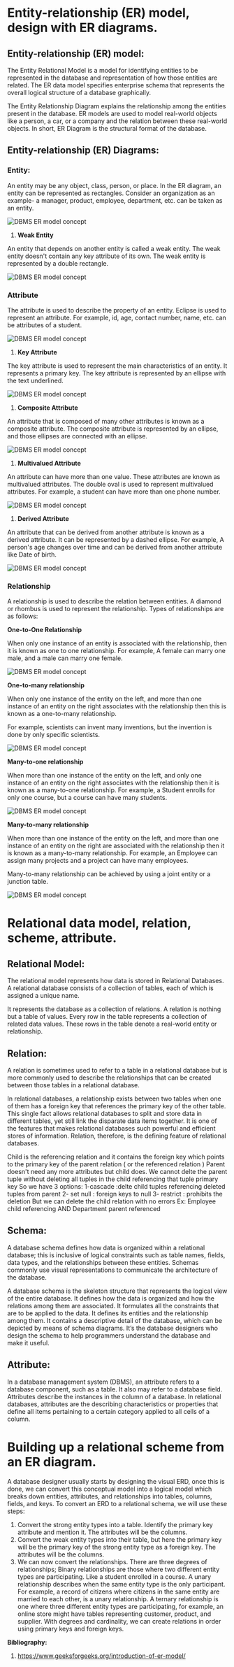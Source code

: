 ﻿# <a name="_5hz9foxy4t6d"></a>**Entity-relationship (ER) model, design with ER diagrams.**
## <a name="_p2uk4xl36pgi"></a>**Entity-relationship (ER) model:**
The Entity Relational Model is a model for identifying entities to be represented in the database and representation of how those entities are related. The ER data model specifies enterprise schema that represents the overall logical structure of a database graphically. 

The Entity Relationship Diagram explains the relationship among the entities present in the database. ER models are used to model real-world objects like a person, a car, or a company and the relation between these real-world objects. In short, ER Diagram is the structural format of the database.
## <a name="_lh5btyd4nr7n"></a>**Entity-relationship (ER) Diagrams:**
### <a name="_7dja6hqrujmp"></a>**Entity:**
An entity may be any object, class, person, or place. In the ER diagram, an entity can be represented as rectangles. Consider an organization as an example- a manager, product, employee, department, etc. can be taken as an entity.

![DBMS ER model concept](Aspose.Words.0523d677-2a32-4695-b37b-06044e13fc8b.001.png)

1. **Weak Entity**

An entity that depends on another entity is called a weak entity. The weak entity doesn't contain any key attribute of its own. The weak entity is represented by a double rectangle.

![DBMS ER model concept](Aspose.Words.0523d677-2a32-4695-b37b-06044e13fc8b.002.png)
### <a name="_temnfk4ne9y0"></a>**Attribute**
The attribute is used to describe the property of an entity. Eclipse is used to represent an attribute. For example, id, age, contact number, name, etc. can be attributes of a student.

![DBMS ER model concept](Aspose.Words.0523d677-2a32-4695-b37b-06044e13fc8b.003.png)

1. **Key Attribute**

The key attribute is used to represent the main characteristics of an entity. It represents a primary key. The key attribute is represented by an ellipse with the text underlined.

![DBMS ER model concept](Aspose.Words.0523d677-2a32-4695-b37b-06044e13fc8b.004.png)

1. **Composite Attribute**

An attribute that is composed of many other attributes is known as a composite attribute. The composite attribute is represented by an ellipse, and those ellipses are connected with an ellipse.

![DBMS ER model concept](Aspose.Words.0523d677-2a32-4695-b37b-06044e13fc8b.005.png)

1. **Multivalued Attribute**

An attribute can have more than one value. These attributes are known as multivalued attributes. The double oval is used to represent multivalued attributes. For example, a student can have more than one phone number.

![DBMS ER model concept](Aspose.Words.0523d677-2a32-4695-b37b-06044e13fc8b.006.png)

1. **Derived Attribute**

An attribute that can be derived from another attribute is known as a derived attribute. It can be represented by a dashed ellipse. For example, A person's age changes over time and can be derived from another attribute like Date of birth.

![DBMS ER model concept](Aspose.Words.0523d677-2a32-4695-b37b-06044e13fc8b.007.png)
### <a name="_qbowblkuze2e"></a>**Relationship**
A relationship is used to describe the relation between entities. A diamond or rhombus is used to represent the relationship. Types of relationships are as follows:

**One-to-One Relationship**

When only one instance of an entity is associated with the relationship, then it is known as one to one relationship. For example, A female can marry one male, and a male can marry one female.

![DBMS ER model concept](Aspose.Words.0523d677-2a32-4695-b37b-06044e13fc8b.008.png)

**One-to-many relationship**

When only one instance of the entity on the left, and more than one instance of an entity on the right associates with the relationship then this is known as a one-to-many relationship.

For example, scientists can invent many inventions, but the invention is done by only specific scientists.

![DBMS ER model concept](Aspose.Words.0523d677-2a32-4695-b37b-06044e13fc8b.009.png)

**Many-to-one relationship**

When more than one instance of the entity on the left, and only one instance of an entity on the right associates with the relationship then it is known as a many-to-one relationship. For example, a Student enrolls for only one course, but a course can have many students.

![DBMS ER model concept](Aspose.Words.0523d677-2a32-4695-b37b-06044e13fc8b.010.png)

**Many-to-many relationship**

When more than one instance of the entity on the left, and more than one instance of an entity on the right are associated with the relationship then it is known as a many-to-many relationship. For example, an Employee can assign many projects and a project can have many employees.

Many-to-many relationship can be achieved by using a joint entity or a junction table.
 
![DBMS ER model concept](Aspose.Words.0523d677-2a32-4695-b37b-06044e13fc8b.011.png)
# <a name="_xdbbefr7ktrn"></a>**Relational data model, relation, scheme, attribute.**
## <a name="_720iu95hmvt8"></a>**Relational Model:**
The relational model represents how data is stored in Relational Databases. A relational database consists of a collection of tables, each of which is assigned a unique name.

It represents the database as a collection of relations. A relation is nothing but a table of values. Every row in the table represents a collection of related data values. These rows in the table denote a real-world entity or relationship.
## <a name="_r1wcqre47bvt"></a>**Relation:**
A relation is sometimes used to refer to a table in a relational database but is more commonly used to describe the relationships that can be created between those tables in a relational database.

In relational databases, a relationship exists between two tables when one of them has a foreign key that references the primary key of the other table. This single fact allows relational databases to split and store data in different tables, yet still link the disparate data items together. It is one of the features that makes relational databases such powerful and efficient stores of information. Relation, therefore, is the defining feature of relational databases.

Child is the referencing relation and it contains the foreign key which points to the primary key of the parent relation ( or the referenced relation )
Parent doesn't need any more attributes but child does.
We cannot delte the parent tuple without deleting all tuples in the child referencing that tuple primary key
So we have 3 options: 
1-cascade :delte child tuples referencing deleted tuples from parent
2- set null : foreign keys to null
3- restrict : prohibits the deletion
But we can delete the child relation with no errors 
Ex:
Employee child referencing AND Department parent referenced
## <a name="_c3usnvbgjc2v"></a>**Schema:**
A database schema defines how data is organized within a relational database; this is inclusive of logical constraints such as table names, fields, data types, and the relationships between these entities. Schemas commonly use visual representations to communicate the architecture of the database.

A database schema is the skeleton structure that represents the logical view of the entire database. It defines how the data is organized and how the relations among them are associated. It formulates all the constraints that are to be applied to the data. It defines its entities and the relationship among them. It contains a descriptive detail of the database, which can be depicted by means of schema diagrams. It’s the database designers who design the schema to help programmers understand the database and make it useful.
## <a name="_7kn6iho4ij7x"></a>**Attribute:**
In a database management system (DBMS), an attribute refers to a database component, such as a table. It also may refer to a database field. Attributes describe the instances in the column of a database. In relational databases, attributes are the describing characteristics or properties that define all items pertaining to a certain category applied to all cells of a column.
# <a name="_auh4nsy4tk6r"></a>**Building up a relational scheme from an ER diagram.**
A database designer usually starts by designing the visual ERD, once this is done, we can convert this conceptual model into a logical model which breaks down entities, attributes, and relationships into tables, columns, fields, and keys. To convert an ERD to a relational schema, we will use these steps:

1. Convert the strong entity types into a table. Identify the primary key attribute and mention it. The attributes will be the columns.
1. Convert the weak entity types into their table, but here the primary key will be the primary key of the strong entity type as a foreign key. The attributes will be the columns.
1. We can now convert the relationships. There are three degrees of relationships; Binary relationships are those where two different entity types are participating. Like a student enrolled in a course. A unary relationship describes when the same entity type is the only participant. For example, a record of citizens where citizens in the same entity are married to each other, is a unary relationship. A ternary relationship is one where three different entity types are participating, for example, an online store might have tables representing customer, product, and supplier. With degrees and cardinality, we can create relations in order using primary keys and foreign keys.

**Bibliography:**

1. <https://www.geeksforgeeks.org/introduction-of-er-model/>
